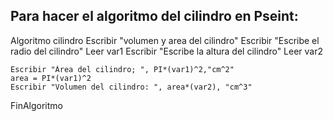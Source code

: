 ## Para hacer el algoritmo del cilindro en Pseint:
Algoritmo cilindro
	Escribir "volumen y area del cilindro"
	Escribir "Escribe el radio del cilindro"
	Leer var1
	Escribir "Escribe la altura del cilindro"
	Leer var2
	
	Escribir "Área del cilindro; ", PI*(var1)^2,"cm^2"
	area = PI*(var1)^2
	Escribir "Volumen del cilindro: ", area*(var2), "cm^3"
	
FinAlgoritmo
